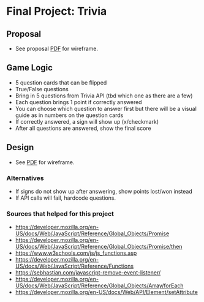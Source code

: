 # Final Project: Trivia

## Proposal
- See proposal [PDF](https://github.com/xritter1/ga_fewd/blob/main/final_project/GA_FEWD_final_project.pdf) for wireframe.

## Game Logic
- 5 question cards that can be flipped
- True/False questions
- Bring in 5 questions from Trivia API (tbd which one as there are a few)
- Each question brings 1 point if correctly answered
- You can choose which question to answer first but there will be a visual guide as in numbers on the question cards
- If correctly answered, a sign will show up (x/checkmark)
- After all questions are answered, show the final score


## Design
- See [PDF](https://github.com/xritter1/ga_fewd/blob/main/final_project/GA_FEWD_final_project.pdf) for wireframe.


### Alternatives
- If signs do not show up after answering, show points lost/won instead
- If API calls will fail, hardcode questions.


### Sources that helped for this project
- https://developer.mozilla.org/en-US/docs/Web/JavaScript/Reference/Global_Objects/Promise
- https://developer.mozilla.org/en-US/docs/Web/JavaScript/Reference/Global_Objects/Promise/then
- https://www.w3schools.com/js/js_functions.asp
- https://developer.mozilla.org/en-US/docs/Web/JavaScript/Reference/Functions
- https://sebhastian.com/javascript-remove-event-listener/
- https://developer.mozilla.org/en-US/docs/Web/JavaScript/Reference/Global_Objects/Array/forEach
- https://developer.mozilla.org/en-US/docs/Web/API/Element/setAttribute